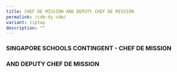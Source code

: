 ```yaml
---
title: CHEF DE MISSION AND DEPUTY CHEF DE MISSION
permalink: /cdm-dy-cdm/
variant: tiptap
description: ""
---
```

<h3>SINGAPORE SCHOOLS CONTINGENT - CHEF DE MISSION </h3>
<h3>AND DEPUTY CHEF DE MISSION</h3>
<p></p>